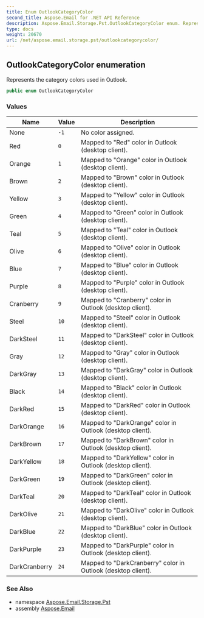 ```yaml
---
title: Enum OutlookCategoryColor
second_title: Aspose.Email for .NET API Reference
description: Aspose.Email.Storage.Pst.OutlookCategoryColor enum. Represents the category colors used in Outlook
type: docs
weight: 20670
url: /net/aspose.email.storage.pst/outlookcategorycolor/
---
```

## OutlookCategoryColor enumeration

Represents the category colors used in Outlook.

```csharp
public enum OutlookCategoryColor
```

### Values

| Name | Value | Description |
| --- | --- | --- |
| None | `-1` | No color assigned. |
| Red | `0` | Mapped to "Red" color in Outlook (desktop client). |
| Orange | `1` | Mapped to "Orange" color in Outlook (desktop client). |
| Brown | `2` | Mapped to "Brown" color in Outlook (desktop client). |
| Yellow | `3` | Mapped to "Yellow" color in Outlook (desktop client). |
| Green | `4` | Mapped to "Green" color in Outlook (desktop client). |
| Teal | `5` | Mapped to "Teal" color in Outlook (desktop client). |
| Olive | `6` | Mapped to "Olive" color in Outlook (desktop client). |
| Blue | `7` | Mapped to "Blue" color in Outlook (desktop client). |
| Purple | `8` | Mapped to "Purple" color in Outlook (desktop client). |
| Cranberry | `9` | Mapped to "Cranberry" color in Outlook (desktop client). |
| Steel | `10` | Mapped to "Steel" color in Outlook (desktop client). |
| DarkSteel | `11` | Mapped to "DarkSteel" color in Outlook (desktop client). |
| Gray | `12` | Mapped to "Gray" color in Outlook (desktop client). |
| DarkGray | `13` | Mapped to "DarkGray" color in Outlook (desktop client). |
| Black | `14` | Mapped to "Black" color in Outlook (desktop client). |
| DarkRed | `15` | Mapped to "DarkRed" color in Outlook (desktop client). |
| DarkOrange | `16` | Mapped to "DarkOrange" color in Outlook (desktop client). |
| DarkBrown | `17` | Mapped to "DarkBrown" color in Outlook (desktop client). |
| DarkYellow | `18` | Mapped to "DarkYellow" color in Outlook (desktop client). |
| DarkGreen | `19` | Mapped to "DarkGreen" color in Outlook (desktop client). |
| DarkTeal | `20` | Mapped to "DarkTeal" color in Outlook (desktop client). |
| DarkOlive | `21` | Mapped to "DarkOlive" color in Outlook (desktop client). |
| DarkBlue | `22` | Mapped to "DarkBlue" color in Outlook (desktop client). |
| DarkPurple | `23` | Mapped to "DarkPurple" color in Outlook (desktop client). |
| DarkCranberry | `24` | Mapped to "DarkCranberry" color in Outlook (desktop client). |

### See Also

* namespace [Aspose.Email.Storage.Pst](../../aspose.email.storage.pst/)
* assembly [Aspose.Email](../../)



